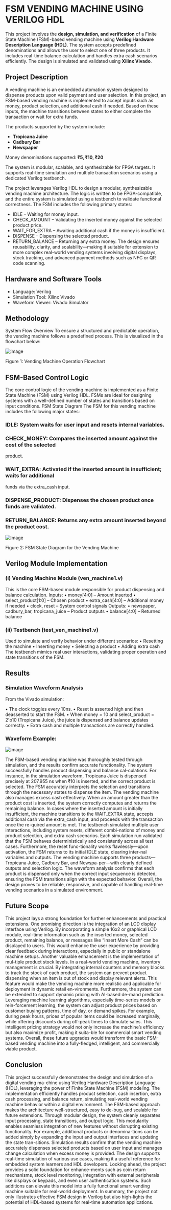 # FSM VENDING MACHINE USING VERILOG HDL

This project involves the **design, simulation, and verification** of a Finite State Machine (FSM)-based vending machine using **Verilog Hardware Description Language (HDL)**. The system accepts predefined denominations and allows the user to select one of three products. It includes real-time balance calculation and handles extra cash scenarios efficiently. The design is simulated and validated using **Xilinx Vivado**.


## Project Description

A vending machine is an embedded automation system designed to dispense products upon valid payment and user selection. In this project, an FSM-based vending machine is implemented to accept inputs such as money, product selection, and additional cash if needed. Based on these inputs, the machine transitions between states to either complete the transaction or wait for extra funds.

The products supported by the system include:
- **Tropicana Juice**
- **Cadbury Bar**
- **Newspaper**

Money denominations supported: **₹5, ₹10, ₹20**

The system is modular, scalable, and synthesizable for FPGA targets. It supports real-time simulation and multiple transaction scenarios using a dedicated Verilog testbench.

The project leverages Verilog HDL to design a modular, synthesizable vending machine
architecture. The logic is written to be FPGA-compatible, and the entire system is simulated using a
testbench to validate functional correctness. The FSM includes the following primary states:
- IDLE – Waiting for money input.
- CHECK_AMOUNT – Validating the inserted money against the selected product
price.
- WAIT_FOR_EXTRA – Awaiting additional cash if the money is insufficient.
- DISPENSE – Dispensing the selected product.
- RETURN_BALANCE – Returning any extra money.
The design ensures reusability, clarity, and scalability—making it suitable for extension to more
complex real-world vending systems involving digital displays, stock tracking, and advanced
payment methods such as NFC or QR code scanning.

## Hardware and Software Tools
- Language: Verilog 
- Simulation Tool: Xilinx Vivado
- Waveform Viewer: Vivado Simulator

## Methodology
System Flow Overview
To ensure a structured and predictable operation, the vending machine follows a predefined process.
This is visualized in the flowchart below:

![image](https://github.com/user-attachments/assets/ebfe7f39-d151-486e-8df5-6ebebd5c22de) 

Figure 1: Vending Machine Operation Flowchart

## FSM-Based Control Logic
The core control logic of the vending machine is implemented as a Finite State Machine (FSM)
using Verilog HDL. FSMs are ideal for designing systems with a well-defined number of states and
transitions based on input conditions.
FSM State Diagram
The FSM for this vending machine includes the following major states:
### IDLE: System waits for user input and resets internal variables.
### CHECK_MONEY: Compares the inserted amount against the cost of the selected
product.
### WAIT_EXTRA: Activated if the inserted amount is insufficient; waits for additional
funds via the extra_cash input.
### DISPENSE_PRODUCT: Dispenses the chosen product once funds are validated.
### RETURN_BALANCE: Returns any extra amount inserted beyond the product cost.

![image](https://github.com/user-attachments/assets/13441a3d-3068-4cfb-b995-a408b45a70a6) 

Figure 2: FSM State Diagram for the Vending Machine

## Verilog Module Implementation

### (i) Vending Machine Module (ven_machine1.v)
This is the core FSM-based module responsible for product dispensing and balance calculation.
Inputs:
•	money[4:0] – Amount inserted
•	select_product[1:0] – Chosen product
•	extra_cash[4:0] – Additional money if needed
•	clock, reset – System control signals
Outputs:
•	newspaper, cadbury_bar, tropicana_juice – Product outputs
•	balance[4:0] – Returned balance

### (ii) Testbench (test_ven_machine1.v)
Used to simulate and verify behavior under different scenarios:
•	Resetting the machine
•	Inserting money
•	Selecting a product
•	Adding extra cash
The testbench mimics real user interactions, validating proper operation and state transitions of the FSM.

## Results
### Simulation Waveform Analysis
From the Vivado simulation:

•	The clock toggles every 10ns.
•	Reset is asserted high and then deasserted to start the FSM.
•	When money = 10 and select_product = 2'b10 (Tropicana Juice), the juice is dispensed and balance updates correctly.
•	Extra cash and multiple transactions are correctly handled.

### Waveform Example:

![image](https://github.com/user-attachments/assets/2394580c-bb98-4835-930c-dce9e57852bc)

The FSM-based vending machine was thoroughly tested through simulation, and the results confirm accurate functionality. The system successfully handles product dispensing and balance cal-culations. For instance, in the simulation waveform, Tropicana Juice is dispensed precisely at 207.955 ns when ₹10 is inserted, and the correct product is selected. The FSM accurately interprets the selection and transitions through the necessary states to dispense the item.
The vending machine also manages excess cash effectively. When an amount greater than the product cost is inserted, the system correctly computes and returns the remaining balance. In cases where the inserted amount is initially insufficient, the machine transitions to the WAIT_EXTRA state, accepts additional cash via the extra_cash input, and proceeds with the transaction once the re-quired amount is met.
The testbench simulated multiple user interactions, including system resets, different combi-nations of money and product selection, and extra cash scenarios. Each simulation run validated that the FSM behaves deterministically and consistently across all test cases. Furthermore, the reset func-tionality works flawlessly—upon activation, the FSM returns to its initial IDLE state, clearing inter-nal variables and outputs.
The vending machine supports three products—Tropicana Juice, Cadbury Bar, and Newspa-per—with clearly defined outputs and selection logic. The waveform analysis confirms that each product is dispensed only when the correct input sequence is detected, ensuring the FSM transitions align with the expected behavior. Overall, the design proves to be reliable, responsive, and capable of handling real-time vending scenarios in a simulated environment.

## Future Scope
This project lays a strong foundation for further enhancements and practical extensions. One promising direction is the integration of an LCD display interface using Verilog. By incorporating a simple 16x2 or graphical LCD module, real-time information such as the inserted money, selected product, remaining balance, or messages like “Insert More Cash” can be displayed to users. This would enhance the user experience by providing clear feedback during interactions, especially in public or standalone machine setups. Another valuable enhancement is the implementation of mul-tiple product stock levels. In a real-world vending machine, inventory management is crucial. By integrating internal counters and memory blocks to track the stock of each product, the system can prevent product dispensing when an item is out of stock and display relevant alerts. This feature would make the vending machine more realistic and applicable for deployment in dynamic retail en-vironments.
Furthermore, the system can be extended to support dynamic pricing with AI-based de-mand prediction. Leveraging machine learning algorithms, especially time-series models or rein-forcement learning, the system can adjust product prices based on customer buying patterns, time of day, or demand spikes. For example, during peak hours, prices of popular items could be increased marginally, while offering discounts during off-peak times to stimulate sales. This intelligent pricing strategy would not only increase the machine’s efficiency but also maximize profit, making it suita-ble for commercial smart vending systems.
Overall, these future upgrades would transform the basic FSM-based vending machine into a fully-fledged, intelligent, and commercially viable product.

## Conclusion
This project successfully demonstrates the design and simulation of a digital vending ma-chine using Verilog Hardware Description Language (HDL), leveraging the power of Finite State Machine (FSM) modeling. The implementation efficiently handles product selection, cash insertion, extra cash processing, and balance return, simulating real-world vending machine behavior within a digital environment. The FSM-based approach makes the architecture well-structured, easy to de-bug, and scalable for future extensions. Through modular design, the system cleanly separates input processing, state transitions, and output logic. This modularity enables seamless integration of new features without disrupting existing functionality. For example, additional products or denomina-tions can be added simply by expanding the input and output interfaces and updating the state tran-sitions.
Simulation results confirm that the vending machine accurately dispenses selected products based on user input and manages change calculation when excess money is provided. The design supports real-time simulation of various use cases, making it a useful reference for embedded system learners and HDL developers. Looking ahead, the project provides a solid foundation for enhance-ments such as coin return mechanisms, stock level monitoring, integration with external peripherals like displays or keypads, and even user authentication systems. Such additions can elevate this model into a fully functional smart vending machine suitable for real-world deployment.
In summary, the project not only illustrates effective FSM design in Verilog but also high-lights the potential of HDL-based systems for real-time automation applications.




